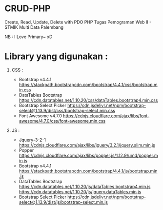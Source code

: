 # CRUD-PHP
Create, Read, Update, Delete with PDO PHP
Tugas Pemograman Web II - STMIK Multi Data Palembang

NB : I Love Primary~ xD

# Library yang digunakan :
  1. CSS :
     * Bootstrap v4.4.1
       https://stackpath.bootstrapcdn.com/bootstrap/4.4.1/css/bootstrap.min.css
     * DataTables Bootstrap
       https://cdn.datatables.net/1.10.20/css/dataTables.bootstrap4.min.css
     * Bootstrap Select Picker
       https://cdn.jsdelivr.net/npm/bootstrap-select@1.13.9/dist/css/bootstrap-select.min.css
     * Font Awesome v4.7.0
       https://cdnjs.cloudflare.com/ajax/libs/font-awesome/4.7.0/css/font-awesome.min.css
       
  2. JS :
     * Jquery-3-2-1
       https://cdnjs.cloudflare.com/ajax/libs/jquery/3.2.1/jquery.slim.min.js
     * Popper
       https://cdnjs.cloudflare.com/ajax/libs/popper.js/1.12.9/umd/popper.min.js
     * Bootstrap v4.4.1
       https://stackpath.bootstrapcdn.com/bootstrap/4.4.1/js/bootstrap.min.js
     * DataTables Bootstrap
       https://cdn.datatables.net/1.10.20/js/dataTables.bootstrap4.min.js
       https://cdn.datatables.net/1.10.20/js/jquery.dataTables.min.js
     * Bootstrap Select Picker
       https://cdn.jsdelivr.net/npm/bootstrap-select@1.13.9/dist/js/bootstrap-select.min.js
